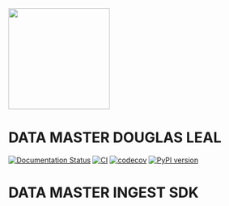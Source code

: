 <img src="https://dtmaster-ingest-douglasleal.readthedocs.io/en/latest/assets/sabre.png" width="200">

# DATA MASTER DOUGLAS LEAL

[![Documentation Status](https://readthedocs.org/projects/dtmaster-ingest-douglasleal/badge/?version=latest)](https://dtmaster-ingest-douglasleal.readthedocs.io/en/latest/?badge=latest)
[![CI](https://github.com/lealdouglas/dtmaster-ingest-douglasleal/actions/workflows/pipeline.yml/badge.svg)](https://github.com/lealdouglas/dtmaster-ingest-douglasleal/actions/workflows/pipeline.yml)
[![codecov](https://codecov.io/gh/lealdouglas/dtmaster-ingest-douglasleal/graph/badge.svg?token=HOQYXV92XJ)](https://codecov.io/gh/lealdouglas/dtmaster-ingest-douglasleal)
[![PyPI version](https://badge.fury.io/py/dtmaster-ingest-douglasleal.svg)](https://badge.fury.io/py/dtmaster-ingest-douglasleal)

# DATA MASTER INGEST SDK
